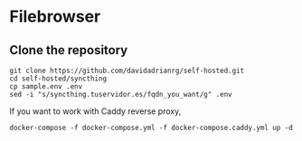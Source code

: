 # Filebrowser

## Clone the repository

```
git clone https://github.com/davidadrianrg/self-hosted.git
cd self-hosted/syncthing
cp sample.env .env
sed -i "s/syncthing.tuservidor.es/fqdn_you_want/g" .env
```

If you want to work with Caddy reverse proxy,

```
docker-compose -f docker-compose.yml -f docker-compose.caddy.yml up -d
```

